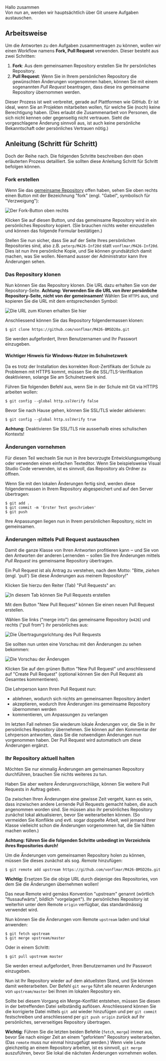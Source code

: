 Hallo zusammen  
Von nun an, werden wir hauptsächtlich über Git unsere Aufgaben austauschen.

## Arbeitsweise

Um die Antworten zu den Aufgaben zusammentragen zu können, wollen wir einen
Workflow namens **Fork, Pull Request** verwenden. Dieser besteht aus zwei
Schritten:

1. **Fork**: Aus dem gemeinsamen Repository erstellen Sie Ihr persönliches
   Repository.
2. **Pull Request**: Wenn Sie in Ihrem persönlichen Repository die gewünschten
   Änderungen vorgenommen haben, können Sie mit einem sogenannten _Pull Request_
   beantragen, dass diese ins gemeinsame Repository übernommen werden.

Dieser Prozess ist weit verbreitet, gerade auf Plattformen wie GitHub. Er ist
ideal, wenn Sie an Projekten mitarbeiten wollen, für welche Sie (noch) keine
Berechtigung haben. (Dies erlaubt die Zusammenarbeit von Personen, die sich nicht
kennen oder gegenseitig nicht vertrauen. Sieht die vorgeschlagene Änderung
sinnvoll aus, ist auch keine persönliche Bekanntschaft oder persönliches
Vertrauen nötig.)

## Anleitung (Schritt für Schritt)

Doch der Reihe nach. Die folgenden Schritte beschreiben den oben erläuterten
Prozess detailliert. Sie sollten diese Anleitung Schritt für Schritt befolgen
können.

### Fork erstellen

Wenn Sie das [gemeinsame
Repository](https://github.com/vonflmar/M426-BMSD20a.git) offen
haben, sehen Sie oben rechts einen Button mit der Bezeichnung "fork" (engl.
"Gabel", symbolisch für "Verzweigung"):

![Der Fork-Button oben rechts](screenshots/fork.png)

Klicken Sie auf diesen Button, und das gemeinsame Repository wird in ein
persönliches Repository kopiert. (Sie brauchen nichts weiter einzustellen und
können das folgende Formular bestätigen.)

Stellen Sie nun sicher, dass Sie auf der Seite Ihres persönlichen Repositories
sind, also z.B. `peterp/M426-Inf20d` statt
`vonflmar/M426-Inf20d`. Dies ist nun ihre persönliche Kopie, und Sie
können grundsätzlich damit machen, was Sie wollen. Niemand ausser der
Administrator kann Ihre Änderungen sehen.

### Das Repository klonen

Nun können Sie das Repository klonen. Die URL dazu erhalten Sie von der
Repository-Seite. **Achtung: Verwenden Sie die URL von ihrer persönliche
Repository-Seite, nicht von der gemeinsamen!** Wählen Sie `HTTPS` aus, und
kopieren Sie die URL mit dem entsprechenden Symbol:

![Die URL zum Klonen erhalten Sie hier](screenshots/url.png)

Anschliessend können Sie das Repository folgendermassen klonen:

    $ git clone https://github.com/vonflmar/M426-BMSD20a.git

Sie werden aufgefordert, Ihren Benutzernamen und Ihr Passwort einzugeben.

#### Wichtiger Hinweis für Windows-Nutzer im Schulnetzwerk

Da es trotz der Installation des korrekten Root-Zertifikats der Schule zu
Problemen mit HTTPS kommt, müssen Sie die SSL/TLS-Verifikation deaktivieren,
solange Sie am Schulnetzwerk sind.

Führen Sie folgenden Befehl aus, wenn Sie in der Schule mit Git via HTTPS arbeiten wollen:

    $ git config --global http.sslVerify false

Bevor Sie nach Hause gehen, können Sie SSL/TLS wieder aktivieren:

    $ git config --global http.sslVerify true

**Achtung**: Deaktivieren Sie SSL/TLS nie ausserhalb eines schulischen Kontexts!

### Änderungen vornehmen

Für diesen Teil wechseln Sie nun in ihre bevorzugte Entwicklungsumgebung oder
verwenden einen einfachen Texteditor. Wenn Sie beispielsweise Visual Studio Code
verwenden, ist es sinnvoll, das Repository als Ordner zu öffnen.

Wenn Sie mit den lokalen Änderungen fertig sind, werden diese folgendermassen in
Ihrem Repository abgespeichert und auf den Server übertragen:

    $ git add .
    $ git commit -m 'Erster Test geschrieben'
    $ git push

Ihre Anpassungen liegen nun in Ihrem persönlichen Repository, nicht im
gemeinsamen.

### Änderungen mittels Pull Request austauschen

Damit die ganze Klasse von Ihren Antworten profitieren kann ‒ und Sie von den
Antworten der anderen Lernenden ‒ sollen Sie Ihre Änderungen mittels _Pull
Request_ ins gemeinsame Repository übertragen.

Ein Pull Request ist als Antrag zu verstehen, nach dem Motto: "Bitte, _ziehen_
(engl. 'pull') Sie diese Änderungen aus meinem Repository!"

Klicken Sie hierzu den Reiter (Tab) "Pull Requests" an:

![In diesem Tab können Sie Pull Requests erstellen](screenshots/pr1.png)

Mit dem Button "New Pull Request" können Sie einen neuen Pull Request erstellen.

Wählen Sie links ("merge into") das gemeinsame Repository (`m426`) und rechts
("pull from") ihr persönliches aus:

![Die Übertragungsrichtung des Pull Requests](screenshots/pr2.png)

Sie sollten nun unten eine Vorschau mit den Änderungen zu sehen bekommen:

![Die Vorschau der Änderugen](screenshots/pr3.png)

Klicken Sie auf den grünen Button "New Pull Request" und anschliessend auf
"Create Pull Request" (optional können Sie den Pull Request als Gesamtes
kommentieren).

Die Lehrperson kann Ihren Pull Request nun:

- ablehnen, wodurch sich nichts am gemeinsamen Repository ändert
- akzeptieren, wodurch Ihre Änderungen ins gemeinsame Repository übernommen
  werden
- kommentieren, um Anpassungen zu verlangen

Im letzten Fall nehmen Sie wiederum lokale Änderungen vor, die Sie in Ihr
persönliches Repository übernehmen. Sie können auf den Kommentar der Lehrperson
antworten, dass Sie die notwendigen Änderungen nun vorgenommen haben. Der Pull
Request wird automatisch um diese Änderungen ergänzt.

### Ihr Repository aktuell halten

Möchten Sie nur einmalig Änderungen am gemeinsamen Repository durchführen,
brauchen Sie nichts weiteres zu tun.

Haben Sie aber weitere Änderungsvorschläge, können Sie weitere Pull Requests in
Auftrag geben.

Da zwischen Ihren Änderungen eine gewisse Zeit vergeht, kann es sein, dass
inzwischen andere Lernende Pull Requests gemacht haben, die auch angenommen
worden sind. Sie müssen also ihr persönliches Repository zunächst lokal
aktualisieren, bevor Sie weiterarbeiten können. (So vermeiden Sie Konflikte und
evtl. sogar doppelte Arbeit, weil jemand Ihrer Klasse vielleicht schon die
Änderungen vorgenommen hat, die Sie hätten machen wollen.)

**Achtung: führen Sie die folgenden Schritte unbedingt im Verzeichnis ihres
Repositories durch!**

Um die Änderungen vom gemeinsamen Repository holen zu können, müssen Sie
dieses zunächst als sog. _Remote_ hinzufügen:

    $ git remote add upstream https://github.com/vonflmar/M426-BMSD20a.git

**Wichtig:** Ersetzen Sie die obige URL durch diejenige des Repositories, von
dem Sie die Änderungen übernehmen wollen!

Das neue Remote wird gemäss Konvention "upstream" genannt (wörtlich
"flussaufwärts", bildlich "vorgelagert"). Ihr persönliches Repository ist
weiterhin unter dem Remote `origin` verfügbar, das standardmässig verwendet
wird.

Nun können Sie die Änderungen vom Remote `upstream` laden und lokal anwenden:

    $ git fetch upstream
    $ git merge upstream/master

Oder in einem Schritt:

    $ git pull upstream master

Sie werden erneut aufgefordert, Ihren Benutzernamen und Ihr Passwort einzugeben.

Nun ist Ihr Repository wieder auf dem aktuellsten Stand, und Sie können damit
weiterarbeiten. Der Befehl `git merge` führt alle neueren Änderungen von
`upstream/master` bei Ihnen im lokalen Repository ein.

Sollte bei diesem Vorgang ein Merge-Konflikt entstehen, müssen Sie diesen in der
betreffenden Datei selbständig auflösen. Anschliessend können Sie die
korrigierte Datei mittels `git add` wieder hinzufügen und per `git commit`
festschreiben und anschliessend per `git push origin` zurück auf ihr
persönliches, serverseitiges Repository übertragen.

**Wichtig**: Führen Sie die letzten beiden Befehle (`fetch`, `merge`) immer aus,
bevor Sie nach einiger Zeit an einem "geforktem" Repository weiterarbeiten.
(Das `remote` muss nur einmal hinzugefügt werden.) Wenn viele Leute gleichzeitig
an einem Repository arbeiten, ist es sinnvoll, `git merge` auszuführen, bevor
Sie lokal die nächsten Änderungen vornehmen wollen.
